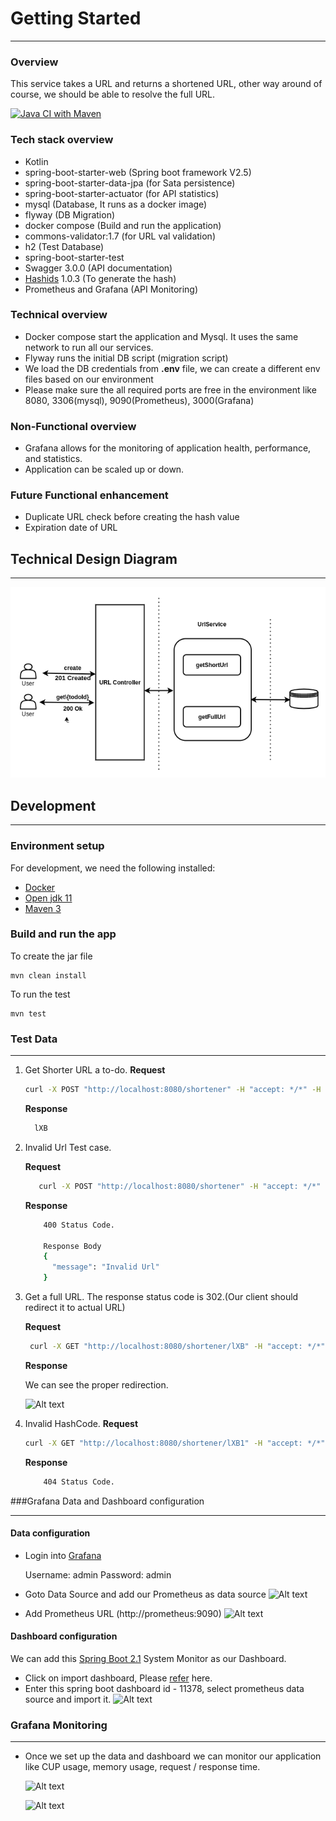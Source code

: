 # Getting Started
***
### Overview

This service  takes a URL and returns a shortened URL, other way around of course, we should be
able to resolve the full URL. 

[![Java CI with Maven](https://github.com/shanmugam-88/urlshortener/actions/workflows/maven.yml/badge.svg)](https://github.com/shanmugam-88/urlshortener/actions/workflows/maven.yml)

### Tech stack overview
* Kotlin
* spring-boot-starter-web (Spring boot framework V2.5)
* spring-boot-starter-data-jpa (for Sata persistence)
* spring-boot-starter-actuator (for API statistics)
* mysql (Database, It runs as a docker image)
* flyway (DB Migration)
* docker compose (Build and run the application)
* commons-validator:1.7 (for URL val validation)
* h2 (Test Database)
* spring-boot-starter-test 
* Swagger 3.0.0 (API documentation)
* [Hashids](https://hashids.org/) 1.0.3 (To generate the hash)
* Prometheus and Grafana (API Monitoring)

### Technical overview

* Docker compose start the application and Mysql. It uses the same network to run all our services.
* Flyway runs the initial DB script (migration script)
* We load the DB credentials from **.env** file, we can create a different env files based on our environment
* Please make sure the all required ports are free in the environment like 8080, 3306(mysql), 9090(Prometheus), 3000(Grafana)

### Non-Functional overview
* Grafana allows for the monitoring of application health, performance, and statistics.
* Application can be scaled up or down.

### Future Functional enhancement
* Duplicate URL check before creating the hash value
* Expiration date of URL


## Technical Design Diagram
***
![Alt text](URL.png?raw=true)

## Development
***
### Environment setup
For development, we need the following installed:
- [Docker](https://docs.docker.com/engine/install/)
- [Open jdk 11](https://openjdk.java.net/install/)
- [Maven 3](https://maven.apache.org/install.html)

### Build and run the app

To create the jar file

    mvn clean install

To run the test

    mvn test

### Test Data
***

1. Get Shorter URL a to-do.
   **Request**
   ```sh 
   curl -X POST "http://localhost:8080/shortener" -H "accept: */*" -H "Content-Type: application/json" -d "{ \"url\": \"https://www.dkbcodefactory.com\"}"
     ```

   **Response**
    ```sh
      lXB 
   ```
2. Invalid Url Test case.
   
   **Request**
   ```sh
      curl -X POST "http://localhost:8080/shortener" -H "accept: */*" -H "Content-Type: application/json" -d "{ \"url\": \"www.dkbcodefactory.com\"}"
   ```
   **Response**
    ```sh
        400 Status Code.
   
        Response Body 
        {
          "message": "Invalid Url"
        }
   ```
3. Get a full URL. The response status code is 302.(Our client should redirect it to actual URL)
   
   **Request**
   ```sh
    curl -X GET "http://localhost:8080/shortener/lXB" -H "accept: */*"
    ```
   
   **Response**
    
    We can see the proper redirection.

    ![Alt text](Redirection.png?raw=true)

   
4. Invalid HashCode.
   **Request**
   ```sh
   curl -X GET "http://localhost:8080/shortener/lXB1" -H "accept: */*"
   ```

   **Response**
    ```sh
        404 Status Code. 
   ```

###Grafana Data and Dashboard configuration
***

#### Data configuration
* Login into [Grafana](http://localhost:3000/)
  
   Username: admin
   Password: admin
   
* Goto Data Source and add our Prometheus as data source
   ![Alt text](Add-Data-source)
* Add Prometheus URL (http://prometheus:9090)
   ![Alt text](prometheus.png)
  
#### Dashboard configuration
We can add this [Spring Boot 2.1](https://grafana.com/grafana/dashboards/11378) System Monitor as our Dashboard.
* Click on import dashboard, Please [refer](https://grafana.com/docs/grafana/latest/dashboards/export-import/#import-dashboard) here.
* Enter this spring boot dashboard id - 11378, select prometheus data source and import it.
  ![Alt text](Import.png)
  
### Grafana Monitoring
***
* Once we set up the data and dashboard we can monitor our application like CUP usage, memory usage, request / response time.

   ![Alt text](Basic.png)

   ![Alt text](Request-Response.png)
